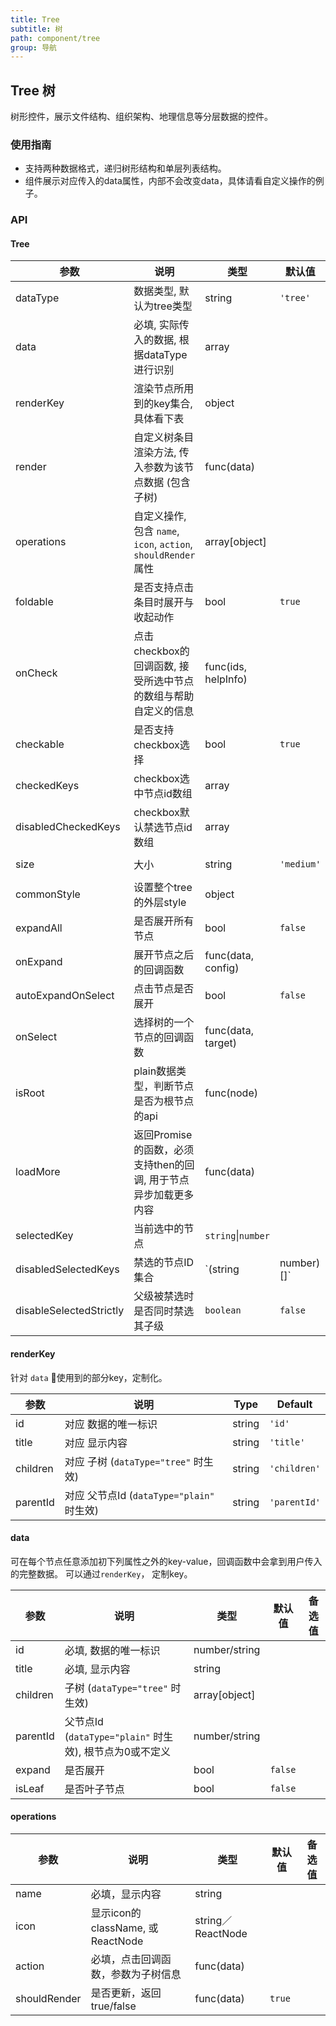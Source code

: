 ```yaml
---
title: Tree
subtitle: 树
path: component/tree
group: 导航
---
```


## Tree 树

树形控件，展示文件结构、组织架构、地理信息等分层数据的控件。

### 使用指南

-  支持两种数据格式，递归树形结构和单层列表结构。
-  组件展示对应传入的data属性，内部不会改变data，具体请看自定义操作的例子。

### API

#### Tree

| 参数                 | 说明                                                        | 类型                | 默认值      | 备选值                |
| ------------------- | ----------------------------------------------------------- | ------------------ | ---------- | -------------------- |
| dataType            | 数据类型, 默认为tree类型                                       | string             | `'tree'`   | `'plain'`            |
| data                | 必填, 实际传入的数据, 根据dataType进行识别                       | array              |            |                      |
| renderKey           | 渲染节点所用到的key集合, 具体看下表                              | object             |            |                      |
| render              | 自定义树条目渲染方法, 传入参数为该节点数据 (包含子树)               | func(data)         |            |                      |
| operations          | 自定义操作, 包含 `name`, `icon`, `action`, `shouldRender` 属性 | array[object]      |            |                      |
| foldable            | 是否支持点击条目时展开与收起动作                                 | bool               | `true`     |                      |
| onCheck             | 点击checkbox的回调函数, 接受所选中节点的数组与帮助自定义的信息       | func(ids, helpInfo)|            |                      |
| checkable           | 是否支持checkbox选择																					| bool               | `true`     |                      |                   | 
| checkedKeys         | checkbox选中节点id数组                                                | array              |            |                      |
| disabledCheckedKeys | checkbox默认禁选节点id数组                                             | array              |            |                      |
| size                | 大小                                                         | string             | `'medium'` | `'small'`, `'large'` |
| commonStyle         | 设置整个tree的外层style                                        | object             |            |                      |
| expandAll           | 是否展开所有节点                                               | bool               | `false`    |                      |
| onExpand            | 展开节点之后的回调函数                                          | func(data, config) |            |                      |
| autoExpandOnSelect  | 点击节点是否展开                                               | bool               | `false`     |                      |
| onSelect            | 选择树的一个节点的回调函数                                       | func(data, target) |            |                      |
| isRoot              | plain数据类型，判断节点是否为根节点的api                          | func(node)         |            |                      |
| loadMore            | 返回Promise的函数，必须支持then的回调, 用于节点异步加载更多内容      |  func(data)        |            |                      |
| selectedKey         | 当前选中的节点     |  `string`\|`number`        |            |                      |
| disabledSelectedKeys | 禁选的节点ID集合     |  `(string | number)[]`       |            |                      |
| disableSelectedStrictly | 父级被禁选时是否同时禁选其子级     |  `boolean`       |   `false`                | `true`

#### renderKey

针对 `data` 使用到的部分key，定制化。

| 参数      | 说明                                         | Type   | Default      |
| -------- | -------------------------------------------- | ------ | ------------ |
| id       | 对应 数据的唯一标识                             | string | `'id'`       |
| title    | 对应 显示内容                                  | string | `'title'`    |
| children | 对应 子树 (`dataType="tree"` 时生效)           | string | `'children'` |
| parentId | 对应 父节点Id (`dataType="plain"` 时生效)       | string | `'parentId'` |

#### data

可在每个节点任意添加初下列属性之外的key-value，回调函数中会拿到用户传入的完整数据。
可以通过`renderKey`， 定制key。

| 参数      | 说明                                                | 类型           | 默认值   | 备选值 |
| -------- | --------------------------------------------------- | ------------- | ------- |--------|
| id			 | 必填, 数据的唯一标识                                   | number/string |         |       |
| title    | 必填, 显示内容                                        | string        |         |       |
| children | 子树 (`dataType="tree"` 时生效)                       | array[object] |         |       |
| parentId | 父节点Id (`dataType="plain"` 时生效), 根节点为0或不定义  | number/string |         |       |
| expand   | 是否展开                                              | bool          | `false` |       |
| isLeaf   | 是否叶子节点                                           | bool          | `false` |       |

#### operations

| 参数           | 说明                            | 类型              |  默认值   | 备选值 |
| ------------ | -------------------------------- | ----------------- | ------- |--------|
| name         | 必填，显示内容                     | string            |         |        |
| icon         | 显示icon的className, 或ReactNode  | string／ReactNode  |         |       |
| action       | 必填，点击回调函数，参数为子树信息    | func(data)        |         |        |
| shouldRender | 是否更新，返回true/false           | func(data)        | `true`  |        |
